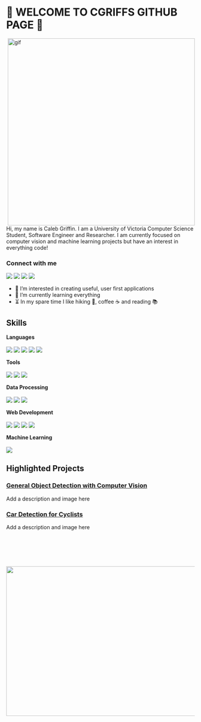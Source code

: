 # 👋 WELCOME TO CGRIFFS GITHUB PAGE 👋 
<p><img align="right" alt="gif" src="https://github.com/cgriffs/image_icons/blob/main/codewithcgriffs.gif" width="500" height="500" /><p>
Hi, my name is Caleb Griffin. I am a University of Victoria Computer Science Student, Software Engineer and Researcher. I am currently focused on computer vision and machine learning projects but have an interest in everything code!

### Connect with me

[![][linkedInIcon]](https://www.linkedin.com/in/cgriffs/)
[![][websiteIcon]](https://cgriffs98.wixsite.com/caleb-griffin)
[![][gmailIcon]](cgriffs98@gmail.com)
[![][githubIcon]](https://github.com/cgriffs)

[linkedInIcon]: https://github.com/cgriffs/image_icons/blob/main/IconFolder/socialsicons/icons8-linkedin-50.png
[gmailIcon]: https://github.com/cgriffs/image_icons/blob/main/IconFolder/socialsicons/icons8-gmail-50.png
[websiteIcon]: https://github.com/cgriffs/image_icons/blob/main/IconFolder/socialsicons/icons8-website-50.png
[githubIcon]: https://github.com/cgriffs/image_icons/blob/main/IconFolder/socialsicons/icons8-github-50.png


- 👀 I’m interested in creating useful, user first applications 
- 🌱 I’m currently learning everything
- ⏳ In my spare time I like hiking 🥾, coffee ☕️ and reading 📚

## Skills
**Languages**
<br/><br/>
[![][pythonIcon]](n/a)
[![][CplusplusIcon]](n/a)
[![][CIcon]](n/a)
[![][javaIcon]](n/a)
[![][javascriptIcon]](n/a)


[pythonIcon]: https://github.com/cgriffs/image_icons/blob/main/IconFolder/codeicons/icons8-python-50.png
[CplusplusIcon]: https://github.com/cgriffs/image_icons/blob/main/IconFolder/codeicons/icons8-c%2B%2B-48.png
[CIcon]: https://github.com/cgriffs/image_icons/blob/main/IconFolder/codeicons/icons8-circled-c-50.png
[javaIcon]: https://github.com/cgriffs/image_icons/blob/main/IconFolder/codeicons/icons8-java-50.png
[javascriptIcon]: https://github.com/cgriffs/image_icons/blob/main/IconFolder/codeicons/icons8-javascript-50.png

  
**Tools**
<br/><br/>
[![][arduinoIcon]](n/a)
[![][vsIcon]](n/a)
[![][rasPiIcon]](n/a)
  
[arduinoIcon]: https://github.com/cgriffs/image_icons/blob/main/IconFolder/codeicons/icons8-arduino-50.png
[vsIcon]: https://github.com/cgriffs/image_icons/blob/main/IconFolder/codeicons/icons8-visual-studio-50.png
[rasPiIcon]: https://github.com/cgriffs/image_icons/blob/main/IconFolder/codeicons/icons8-raspberry-pi-new-50.png
  

**Data Processing**
<br/><br/>
[![][sqlIcon]](n/a)
[![][RIcon]](n/a)
[![][excelIcon]](n/a)

[sqlIcon]: https://github.com/cgriffs/image_icons/blob/main/IconFolder/codeicons/icons8-sql-50.png
[RIcon]: https://github.com/cgriffs/image_icons/blob/main/IconFolder/codeicons/icons8-r-50.png
[excelIcon]: https://github.com/cgriffs/image_icons/blob/main/IconFolder/codeicons/icons8-microsoft-excel-48.png

**Web Development**
<br/><br/>
[![][wordpressIcon]](n/a)
[![][reactIcon]](n/a)
[![][htmlIcon]](n/a)
[![][cssIcon]](n/a)

[wordpressIcon]: https://github.com/cgriffs/image_icons/blob/main/IconFolder/codeicons/icons8-wordpress-50.png
[reactIcon]: https://github.com/cgriffs/image_icons/blob/main/IconFolder/codeicons/icons8-react-50.png
[htmlIcon]: https://github.com/cgriffs/image_icons/blob/main/IconFolder/codeicons/icons8-html-5-48.png
[cssIcon]: https://github.com/cgriffs/image_icons/blob/main/IconFolder/codeicons/icons8-css3-50.png


**Machine Learning**
<br/><br/>
[![][TFIcon]](n/a)

[TFIcon]: https://github.com/cgriffs/image_icons/blob/main/IconFolder/codeicons/icons8-tensorflow-50.png

## Highlighted Projects
### [General Object Detection with Computer Vision](https://github.com/cgriffs/cgriffs/edit/main/README.md)
Add a description and image here
  
### [Car Detection for Cyclists](https://github.com/cgriffs/cgriffs/edit/main/README.md)
Add a description and image here

<br/><br/>
<br/><br/>

<p align="center">
  <img src="https://github.com/cgriffs/image_icons/blob/main/cgriffsUniverseStars.gif" width="800" height="400" />
</p>

<!---
Note that all Icons used were from Icon8 
<a target="_blank" href="https://icons8.com/icon/0tuwKqWwti2E/c">C</a> icon by <a target="_blank" href="https://icons8.com">Icons8</a>
--->

